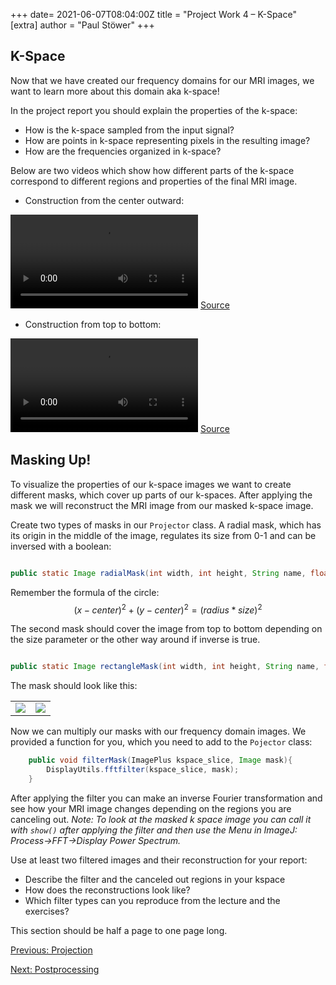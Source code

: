 +++
date= 2021-06-07T08:04:00Z
title = "Project Work 4 – K-Space"
[extra]
author = "Paul Stöwer"
+++

## K-Space

Now that we have created our frequency domains for our MRI images, we want to learn more about this domain aka k-space!

In the project report you should explain the properties of the k-space:

* How is the k-space sampled from the input signal?
* How are points in k-space representing pixels in the resulting image?
* How are the frequencies organized in k-space?

Below are two videos which show how different parts of the k-space correspond to different regions and properties of the final MRI image.

* Construction from the center outward:

![kspacerendering](http://www-mrsrl.stanford.edu/%7Ebrian/mri-movies/kspace-outward.mov)
[Source](http://www-mrsrl.stanford.edu/%7Ebrian/mri-movies/kspace-outward.mov)

* Construction from top to bottom:

![kspacerenderingsequential](http://www-mrsrl.stanford.edu/~brian/mri-movies/kspace-sequential.mov)
[Source](http://www-mrsrl.stanford.edu/~brian/mri-movies/kspace-sequential.mov)


## Masking Up!

To visualize the properties of our k-space images we want to create different masks, which cover up parts of our k-spaces.
After applying the mask we will reconstruct the MRI image from our masked k-space image.


Create two types of masks in our `Projector` class. A radial mask, which has its origin in the middle of the image, regulates its size from 0-1 and can be inversed with a boolean:

```java

public static Image radialMask(int width, int height, String name, float size, boolean inverse)
```

Remember the formula of the circle: 
$$(x-center)^2 + (y-center)^2 = (radius*size)^2$$

The second mask should cover the image from top to bottom depending on the size parameter or the other way around if inverse is true.

```java

public static Image rectangleMask(int width, int height, String name, float size, boolean inverse)
```

The mask should look like this:

<table>
<tr>
<td><image align="center" src="/radMask.png" ></td>
 <td><image align="center" src="/rectMask.png" ></td>
</tr>
</table>

Now we can multiply our masks with our frequency domain images. We provided a function for you, which you need to add to the `Pojector` class:

```java
    public void filterMask(ImagePlus kspace_slice, Image mask){
        DisplayUtils.fftfilter(kspace_slice, mask);
    }

```

After applying the filter you can make an inverse Fourier transformation and see how your MRI image changes depending on the regions you are canceling out.
*Note: To look at the masked k space image you can call it with `show()` after applying the filter and then use the Menu in ImageJ: Process->FFT->Display Power Spectrum.*

Use at least two filtered images and their reconstruction for your report:
* Describe the filter and the canceled out regions in your kspace
* How does the reconstructions look like?
* Which filter types can you reproduce from the lecture and the exercises?

This section should be half a page to one page long.

[Previous: Projection](../projection)

[Next: Postprocessing](../postprocessing)


